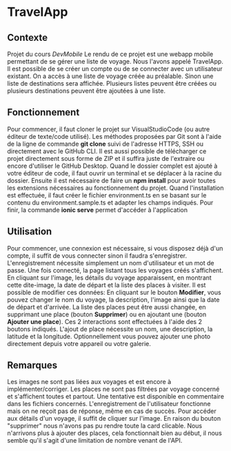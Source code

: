 # TravelApp

## Contexte
Projet du cours *DevMobile*
Le rendu de ce projet est une webapp mobile permettant de se gérer une liste de voyage. Nous l'avons appelé TravelApp. Il est possible de se créer un compte ou de se connecter avec un utilisateur existant. On a accès à une liste de voyage créée au préalable. Sinon une liste de destinations sera affichée. Plusieurs listes peuvent être créées ou plusieurs destinations peuvent être ajoutées à une liste. 

## Fonctionnement
Pour commencer, il faut cloner le projet sur VisualStudioCode (ou autre éditeur de texte/code utilisé). Les méthodes proposées par Git sont à l'aide de la ligne de commande **git clone** suivi de l'adresse HTTPS, SSH ou directement avec le GitHub CLI. Il est aussi possible de télécharger ce projet directement sous forme de ZIP et il suffira juste de l'extraire ou encore d'utiliser le GitHub Desktop. Quand le dossier complet est ajouté à votre éditeur de code, il faut ouvrir un terminal et se déplacer à la racine du dossier. Ensuite il est nécessaire de faire un **npm install** pour avoir toutes les extensions nécessaires au fonctionnement du projet. Quand l'installation est effectuée, il faut créer le fichier environment.ts en se basant sur le contenu du environment.sample.ts et adapter les champs indiqués. Pour finir, la commande **ionic serve** permet d'accéder à l'application

## Utilisation
Pour commencer, une connexion est nécessaire, si vous disposez déjà d'un compte, il suffit de vous connecter sinon il faudra s'enregistrer. L'enregistrement nécessite simplement un nom d'utilisateur et un mot de passe.
Une fois connecté, la page listant tous les voyages créés s'affichent. En cliquant sur l'image, les détails du voyage apparaissent, en montrant cette dite-image, la date de départ et la liste des places à visiter. Il est possible de modifier ces données: En cliquant sur le bouton **Modifier**, vous pouvez changer le nom du voyage, la description, l'image ainsi que la date de départ et d'arrivée. La liste des places peut être aussi changée, en supprimant une place (bouton **Supprimer**) ou en ajoutant une (bouton **Ajouter une place**). Ces 2 interactions sont effectuées à l'aide des 2 boutons indiqués. L'ajout de place nécessite un nom, une description, la latitude et la longitude. Optionnellement vous pouvez ajouter une photo directement depuis votre appareil ou votre galerie.


## Remarques
Les images ne sont pas liées aux voyages et est encore à implémenter/corriger.
Les places ne sont pas filtrées par voyage concerné et s'affichent toutes et partout. Une tentative est disponible en commentaire dans les fichiers concernés. 
L'enregistrement de l'utilisateur fonctionne mais on ne reçoit pas de réponse, même en cas de succès. 
Pour accéder aux détails d'un voyage, il suffit de cliquer sur l'image. En raison du bouton "supprimer" nous n'avons pas pu rendre toute la card clicable. Nous n'arrivons plus à ajouter des places, cela fonctionnait bien au début, il nous semble qu'il s'agit d'une limitation de nombre venant de l'API.
